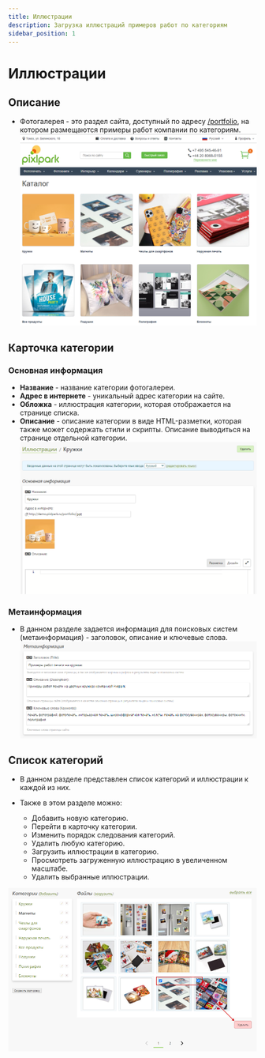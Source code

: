 ```yaml
---
title: Иллюстрации
description: Загрузка иллюстраций примеров работ по категориям
sidebar_position: 1
---
```


# Иллюстрации
## Описание
* Фотогалерея - это раздел сайта, доступный по адресу [/portfolio](https://demo.pixlpark.ru/portfolio), на котором размещаются примеры работ компании по категориям.
![](../_media/gallery/list.png ':size=80%')

## Карточка категории
### Основная информация
* __Название__ - название категории фотогалереи.
* __Адрес в интернете__ - уникальный адрес категории на сайте. 
* __Обложка__ - иллюстрация категории, которая отображается на странице списка.
* __Описание__ - описание категории в виде HTML-разметки, которая также может содержать стили и скрипты. Описание выводиться на странице отдельной категории.
![](../_media/gallery/category-general.png)

### Метаинформация
* В данном разделе задается информация для поисковых систем (метаинформация) - заголовок, описание и ключевые слова.
![](../_media/gallery/gallery02.png)

## Список категорий
* В данном разделе представлен список категорий и иллюстрации к каждой из них.

* Также в этом разделе можно:
    + Добавить новую категорию.
    + Перейти в карточку категории.
    + Изменить порядок следования категорий.
    + Удалить любую категорию.
    + Загрузить иллюстрации в категорию.
    + Просмотреть загруженную иллюстрацию в увеличенном масштабе.
    + Удалить выбранные иллюстрации.

![](../_media/gallery/gallery03.png)